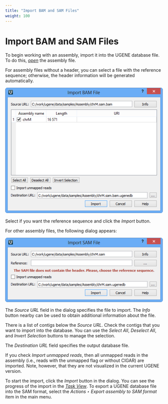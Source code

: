 ```yaml
---
title: "Import BAM and SAM Files"
weight: 100
---
```


# Import BAM and SAM Files

To begin working with an assembly, import it into the UGENE database file. To do this, [_open_](opening-document.md) the assembly file.

For assembly files without a header, you can select a file with the reference sequence; otherwise, the header information will be generated automatically.

![](/images/65929794/65929795.png)

Select if you want the reference sequence and click the _Import_ button.

For other assembly files, the following dialog appears:

![](/images/65929794/65929796.png)

The _Source URL_ field in the dialog specifies the file to import. The _Info_ button nearby can be used to obtain additional information about the file.

There is a list of contigs below the _Source URL_. Check the contigs that you want to import into the database. You can use the _Select All_, _Deselect All_, and _Invert Selection_ buttons to manage the selection.

The _Destination URL_ field specifies the output database file.

If you check _Import unmapped reads_, then all unmapped reads in the assembly (i.e., reads with the unmapped flag or without CIGAR) are imported. Note, however, that they are not visualized in the current UGENE version.

To start the import, click the _Import_ button in the dialog. You can see the progress of the import in the [_Task View_](http://ugene.unipro.ru/documentation/manual/basic_functions/ugene_terminology.html#term-task-view). To export a UGENE database file into the SAM format, select the _Actions ‣ Export assembly to SAM format_ item in the main menu.